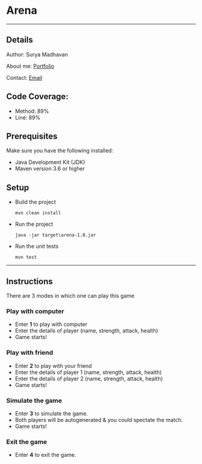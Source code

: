 # Arena 

---
## Details
Author: Surya Madhavan

About me: <a href="https://msurya.in">Portfolio</a>

Contact: <a href="mailto:surya.madhaone@gmail.com">Email</a>

## Code Coverage: 
- Method: 89%
- Line: 89%

## Prerequisites

Make sure you have the following installed:
- Java Development Kit (JDK)
- Maven version 3.6 or higher

## Setup
- Build the project
    ```shell
    mvn clean install
    ```
- Run the project
    ```shell
    java -jar target\arena-1.0.jar
    ```

- Run the unit tests
    ```shell
    mvn test
    ```
---

## Instructions
There are 3 modes in which one can play this game
### Play with computer
- Enter <b>1</b> to play with computer
- Enter the details of player (name, strength, attack, health)
- Game starts!

### Play with friend
- Enter <b>2</b> to play with your friend
- Enter the details of player 1 (name, strength, attack, health)
- Enter the details of player 2 (name, strength, attack, health)
- Game starts!

### Simulate the game
- Enter <b>3</b> to simulate the game. 
- Both players will be autogenerated & you could spectate the match.
- Game starts!

### Exit the game
- Enter <b>4</b> to exit the game.